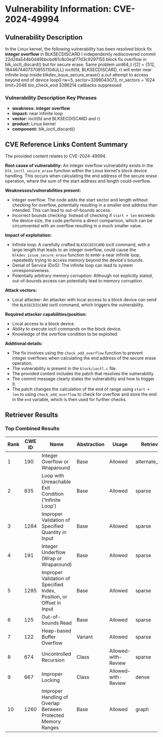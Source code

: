 # Vulnerability Information: CVE-2024-49994

## Vulnerability Description
In the Linux kernel, the following vulnerability has been resolved block fix **integer overflow** in BLKSECDISCARD I independently rediscovered commit 22d24a544b0d49bbcbd61c8c0eaf77d3c9297155 block fix overflow in blk_ioctl_discard() but for secure erase. Same problem uint64_t r[2] = {512, 18446744073709551104ULL} ioctl(fd, BLKSECDISCARD, r) will enter near infinite loop inside blkdev_issue_secure_erase() a.out attempt to access beyond end of device loop0 rw=5, sector=3399043073, nr_sectors = 1024 limit=2048 bio_check_eod 3286214 callbacks suppressed

### Vulnerability Description Key Phrases
- **weakness:** **integer overflow**
- **impact:** near infinite loop
- **vector:** ioctl(fd and BLKSECDISCARD and r)
- **product:** Linux kernel
- **component:** blk_ioctl_discard()

## CVE Reference Links Content Summary
The provided content relates to CVE-2024-49994.

**Root cause of vulnerability:**
An integer overflow vulnerability exists in the `blk_ioctl_secure_erase` function within the Linux kernel's block device handling. This occurs when calculating the end address of the secure erase operation, where the sum of the start address and length could overflow.

**Weaknesses/vulnerabilities present:**
- Integer overflow: The code adds the start sector and length without checking for overflow, potentially resulting in a smaller end address than intended. This can lead to out-of-bounds access.
- Incorrect bounds checking: Instead of checking if `start + len` exceeds the device size, the code performs a direct comparison, which can be circumvented with an overflow resulting in a much smaller value.

**Impact of exploitation:**
- Infinite loop: A carefully crafted `BLKSECDISCARD` ioctl command, with a large length that leads to an integer overflow, could cause the `blkdev_issue_secure_erase` function to enter a near infinite loop, repeatedly trying to access memory beyond the device's bounds.
- Denial of Service (DoS): The infinite loop can lead to system unresponsiveness.
- Potentially arbitrary memory corruption: Although not explicitly stated, out-of-bounds access can potentially lead to memory corruption.

**Attack vectors:**
- Local attacker: An attacker with local access to a block device can send the `BLKSECDISCARD` ioctl command, which triggers the vulnerability.

**Required attacker capabilities/position:**
- Local access to a block device.
- Ability to execute ioctl commands on the block device.
- Knowledge of the overflow condition to be exploited.

**Additional details:**
- The fix involves using the `check_add_overflow` function to prevent integer overflows when calculating the end address of the secure erase operation.
- The vulnerability is present in the `block/ioctl.c` file.
- The provided content includes the patch that resolves the vulnerability
- The commit message clearly states the vulnerability and how to trigger it.
- The patch changes the calculation of the end of range using `start + len` to using `check_add_overflow` to check for overflow and store the end in the `end` variable, which is then used for further checks.

## Retriever Results

### Top Combined Results

| Rank | CWE ID | Name | Abstraction | Usage  | Retrievers | Individual Scores |
|------|--------|------|-------------|-------|------------|-------------------|
| 1 | 190 | Integer Overflow or Wraparound | Base | Allowed | alternate_terms | 0.800 |
| 2 | 835 | Loop with Unreachable Exit Condition ('Infinite Loop') | Base | Allowed | sparse | 0.258 |
| 3 | 1284 | Improper Validation of Specified Quantity in Input | Base | Allowed | sparse | 0.255 |
| 4 | 191 | Integer Underflow (Wrap or Wraparound) | Base | Allowed | sparse | 0.254 |
| 5 | 1285 | Improper Validation of Specified Index, Position, or Offset in Input | Base | Allowed | sparse | 0.246 |
| 6 | 125 | Out-of-bounds Read | Base | Allowed | sparse | 0.245 |
| 7 | 122 | Heap-based Buffer Overflow | Variant | Allowed | sparse | 0.238 |
| 8 | 674 | Uncontrolled Recursion | Class | Allowed-with-Review | sparse | 0.236 |
| 9 | 667 | Improper Locking | Class | Allowed-with-Review | dense | 0.541 |
| 10 | 1260 | Improper Handling of Overlap Between Protected Memory Ranges | Base | Allowed | graph | 0.003 |

